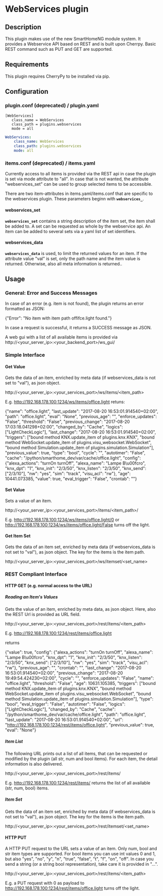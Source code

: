 # WebServices plugin

## Description

This plugin makes use of the new SmartHomeNG module system. It provides a Webservice API based on REST and is 
built upon Cherrpy.
Basic REST command such as PUT and GET are supported.

## Requirements

This plugin requires CherryPy to be installed via pip.

## Configuration

### plugin.conf (deprecated) / plugin.yaml

```
[WebServices]
   class_name = WebServices
   class_path = plugins.webservices
   mode = all
```

```yaml
WebServices:
    class_name: WebServices
    class_path: plugins.webservices
    mode: all
```

### items.conf (deprecated) / items.yaml

Currently access to all items is provided via the REST api in case the plugin is set via mode attribute to "all". In case that is not wanted, the attribute "webservices_set" can be used to group selected items to be accessible.

There are two item-attributes in items.yaml/items.conf that are specific to the webservices plugin. These parameters beginn with **`webservices_`**.

#### webservices_set

**`webservices_set`** contains a string description of the item set, the item shall be added to. A set can be requested as whole by the webservice api. An item can be added to several sets via a yaml list of set identifiers.

#### webservices_data
**`webservices_data`** is used, to limit the returned values for an item. If the attribute value "val" is set, only the path name and the item value is returned. Otherwise, also all meta information is returned..

## Usage

### General: Error and Success Messages

In case of an error (e.g. item is not found), the plugin returns an error formatted as JSON:

{"Error": "No item with item path offifce.light found."}

In case a request is successful, it returns a SUCCESS message as JSON.

A web gui with a list of all available items is provided via
http://<your_server_ip>:<your_backend_port>/ws_gui/

### Simple Interface

#### Get Value

Gets the data of an item, enriched by meta data (if webservices_data is not set to "val"), as json object.

http://<your_server_ip>:<your_services_port>/ws/items/<item_path>

E.g. http://192.168.178.100:1234/ws/items/office.light retuns:

{"name": "office.light", "last_update": "2017-08-20 16:53:01.914540+02:00", "path": "office.light", "eval": "None", "previous_age": "", "enforce_updates": "False", "threshold": "False", "previous_change": "2017-08-20 17:03:18.041298+02:00", "changed_by": "Cache", "logics": ["LightCheckLogic"], "last_change": "2017-08-20 16:53:01.914540+02:00", "triggers": ["bound method KNX.update_item of plugins.knx.KNX", "bound method WebSocket.update_item of plugins.visu_websocket.WebSocket", "bound method Simulation.update_item of plugins.simulation.Simulation"], "previous_value": true, "type": "bool", "cycle": "", "autotimer": "False", "cache": "/python/smarthome_dev/var/cache/office.light", "config": {"alexa_actions": "turnOn turnOff", "alexa_name": "Lampe B\u00fcro", "knx_dpt": "1", "knx_init": "2/3/50", "knx_listen": "2/3/50", "knx_send": ["2/3/10"], "nw": "yes", "sim": "track", "visu_acl": "rw"}, "age": 10441.073385, "value": true, "eval_trigger": "False", "crontab": ""}

#### Set Value

Sets a value of an item.

http://<your_server_ip>:<your_services_port>/items/<item_path>/<value>

E.g. http://192.168.178.100:1234/ws/items/office.light/0 or http://192.168.178.100:1234/ws/items/office.light/False turns off the light.

#### Get Item Set

Gets the data of an item set, enriched by meta data (if webservices_data is not set to "val"), as json object. The key for the items is the item path.

http://<your_server_ip>:<your_services_port>/ws/itemset/<set_name>

### REST Compliant Interface

#### HTTP GET (e.g. normal access to the URL)

##### Reading an Item's Values

Gets the value of an item, enriched by meta data, as json object. Here, also the REST Url is provided as URL field.

http://<your_server_ip>:<your_services_port>/rest/items/<item_path>

E.g. http://192.168.178.100:1234/rest/items/office.light 

returns

{"value": true, "config": {"alexa_actions": "turnOn turnOff", "alexa_name": "Lampe B\u00fcro", "knx_dpt": "1", "knx_init": "2/3/50", "knx_listen": "2/3/50", "knx_send": ["2/3/10"], "nw": "yes", "sim": "track", "visu_acl": "rw"}, "previous_age": "", "crontab": "", "last_change": "2017-08-20 16:53:01.914540+02:00", "previous_change": "2017-08-20 19:49:54.424230+02:00", "cycle": "", "enforce_updates": "False", "name": "office.light", "threshold": "False", "age": 10631.105385, "triggers": ["bound method KNX.update_item of plugins.knx.KNX", "bound method WebSocket.update_item of plugins.visu_websocket.WebSocket", "bound method Simulation.update_item of plugins.simulation.Simulation"], "type": "bool", "eval_trigger": "False", "autotimer": "False", "logics": ["LightCheckLogic"], "changed_by": "Cache", "cache": "/python/smarthome_dev/var/cache/office.light", "path": "office.light", "last_update": "2017-08-20 16:53:01.914540+02:00", "url": "http://192.168.178.100:1234/rest/items/office.light", "previous_value": true, "eval": "None"}

##### Item List

The following URL prints out a list of all items, that can be requested or modified by the plugin (all str, num and bool items).
For each item, the detail information is also delivered.

http://<your_server_ip>:<your_services_port>/rest/items/

E.g. http://192.168.178.100:1234/rest/items/ returns the list of all available (str, num, bool) items.

##### Item Set

Gets the data of an item set, enriched by meta data (if webservices_data is not set to "val"), as json object. The key for the items is the item path.

http://<your_server_ip>:<your_services_port>/rest/itemset/<set_name>

#### HTTP PUT

A HTTP PUT request to the URL sets a value of an item. Only num, bool and str item types are supported.
For bool items you can use int values 0 and 1, but also "yes", "no", "y", "n", "true", "false", "t", "f", "on", "off".
In case you send a string (or a string bool representation), take care it is provided in "...".

http://<your_server_ip>:<your_services_port>/rest/items/<item_path>

E.g. a PUT request with 0 as payload to http://192.168.178.100:1234/rest/items/office.light turns off the light.